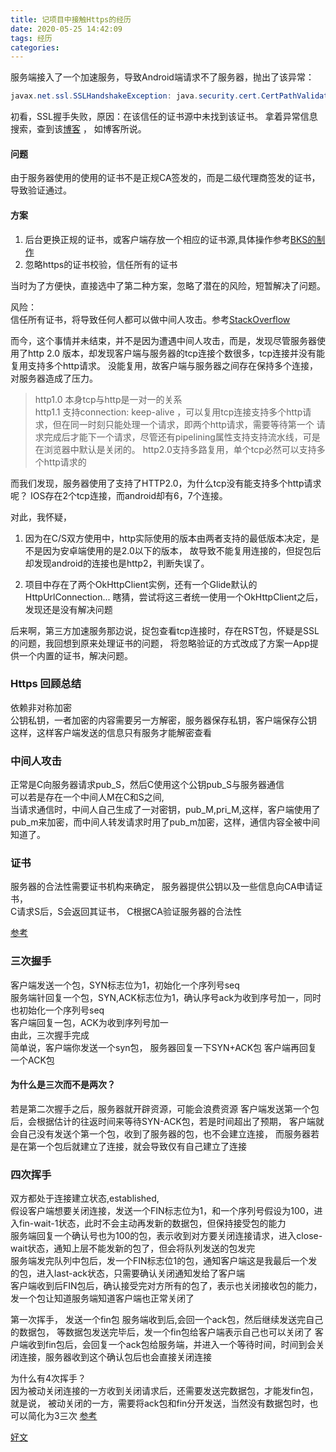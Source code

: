 ```yaml
---
title: 记项目中接触Https的经历
date: 2020-05-25 14:42:09
tags: 经历
categories:
---
```


服务端接入了一个加速服务，导致Android端请求不了服务器，抛出了该异常：
```java
javax.net.ssl.SSLHandshakeException: java.security.cert.CertPathValidatorException: Trust anchor for certification path not found.
```
初看，SSL握手失败，原因：在该信任的证书源中未找到该证书。
拿着异常信息搜索，查到该[博客]("https://blog.csdn.net/MoonLoong/article/details/79760428") ， 如博客所说。
#### 问题
由于服务器使用的使用的证书不是正规CA签发的，而是二级代理商签发的证书，导致验证通过。

#### 方案

1. 后台更换正规的证书，或客户端存放一个相应的证书源,具体操作参考[BKS的制作](https://www.jianshu.com/p/a2b01828f0e5)
2. 忽略https的证书校验，信任所有的证书

当时为了方便快，直接选中了第二种方案，忽略了潜在的风险，短暂解决了问题。

风险：  
信任所有证书，将导致任何人都可以做中间人攻击。参考[StackOverflow](https://stackoverflow.com/questions/6825226/trust-anchor-not-found-for-android-ssl-connection)


而今，这个事情并未结束，并不是因为遭遇中间人攻击，而是，发现尽管服务器使用了http 2.0 版本，却发现客户端与服务器的tcp连接个数很多，tcp连接并没有能复用支持多个http请求。
没能复用，故客户端与服务器之间存在保持多个连接，对服务器造成了压力。

>http1.0 本身tcp与http是一对一的关系  
>http1.1 支持connection: keep-alive ，可以复用tcp连接支持多个http请求，但在同一时刻只能处理一个请求，即两个http请求，需要等待第一个
>请求完成后才能下一个请求，尽管还有pipelining属性支持支持流水线，可是在浏览器中默认是关闭的。
>http2.0支持多路复用，单个tcp必然可以支持多个http请求的


而我们发现，服务器使用了支持了HTTP2.0，为什么tcp没有能支持多个http请求呢？
IOS存在2个tcp连接，而android却有6，7个连接。

对此，我怀疑，
1. 因为在C/S双方使用中，http实际使用的版本由两者支持的最低版本决定，是不是因为安卓端使用的是2.0以下的版本，
故导致不能复用连接的，但捉包后却发现android的连接也是http2，判断失误了。

2. 项目中存在了两个OkHttpClient实例，还有一个Glide默认的HttpUrlConnection... 瞎猜，尝试将这三者统一使用一个OkHttpClient之后，
发现还是没有解决问题

后来啊，第三方加速服务那边说，捉包查看tcp连接时，存在RST包，怀疑是SSL的问题，我回想到原来处理证书的问题，
将忽略验证的方式改成了方案一App提供一个内置的证书，解决问题。



### Https 回顾总结

依赖非对称加密   
公钥私钥，一者加密的内容需要另一方解密，服务器保存私钥，客户端保存公钥   
这样，这样客户端发送的信息只有服务才能解密查看

### 中间人攻击  
正常是C向服务器请求pub_S，然后C使用这个公钥pub_S与服务器通信  
可以若是存在一个中间人M在C和S之间,  
当请求通信时，中间人自己生成了一对密钥，pub_M,pri_M,这样，客户端使用了pub_m来加密，而中间人转发请求时用了pub_m加密，这样，通信内容全被中间知道了。

### 证书
服务器的合法性需要证书机构来确定，
服务器提供公钥以及一些信息向CA申请证书，  
C请求S后，S会返回其证书，
C根据CA验证服务器的合法性  


[参考](https://juejin.im/post/5c66cc1e6fb9a049c84ffd12)

### 三次握手

客户端发送一个包，SYN标志位为1，初始化一个序列号seq  
服务端针回复一个包，SYN,ACK标志位为1，确认序号ack为收到序号加一，同时也初始化一个序列号seq  
客户端回复一包，ACK为收到序列号加一  
由此，三次握手完成  
简单说，客户端你发送一个syn包，
服务器回复一下SYN+ACK包
客户端再回复一个ACK包

#### 为什么是三次而不是两次？

若是第二次握手之后，服务器就开辟资源，可能会浪费资源
客户端发送第一个包后，会根据估计的往返时间来等待SYN-ACK包，若是时间超出了预期，
客户端就会自己没有发送个第一个包，收到了服务器的包，也不会建立连接，
而服务器若是在第一个包后就建立了连接，就会导致仅有自己建立了连接

### 四次挥手

双方都处于连接建立状态,established,    
假设客户端想要关闭连接，发送一个FIN标志位为1，和一个序列号假设为100，进入fin-wait-1状态，此时不会主动再发新的数据包，但保持接受包的能力   
服务端回复一个确认号也为100的包，表示收到对方要关闭连接请求，进入close-wait状态，通知上层不能发新的包了，但会将队列发送的包发完  
服务端发完队列中包后，发一个FIN标志位1的包，通知客户端这是我最后一个发的包，进入last-ack状态，只需要确认关闭通知发给了客户端   
客户端收到后FIN包后，确认接受完对方所有的包了，表示也关闭接收包的能力，发一个包让知道服务端知道客户端也正常关闭了

第一次挥手，
发送一个fin包
服务端收到后,会回一个ack包，然后继续发送完自己的数据包，
等数据包发送完毕后，发一个fin包给客户端表示自己也可以关闭了
客户端收到fin包后，会回复一个ack包给服务端，并进入一个等待时间，时间到会关闭连接，服务器收到这个确认包后也会直接关闭连接


为什么有4次挥手？  
因为被动关闭连接的一方收到关闭请求后，还需要发送完数据包，才能发fin包，就是说，
被动关闭的一方，需要将ack包和fin分开发送，当然没有数据包时，也可以简化为3三次
[参考](https://blog.csdn.net/a_tu_/article/details/80389878)

[好文](https://mp.weixin.qq.com/s?__biz=MzAxODI5ODMwOA==&mid=2666539134&idx=1&sn=5166f0aac718685382c0aa1cb5dbca45&scene=5&srcid=0527iHXDsFlkjBlkxHbM2S3E#rd)